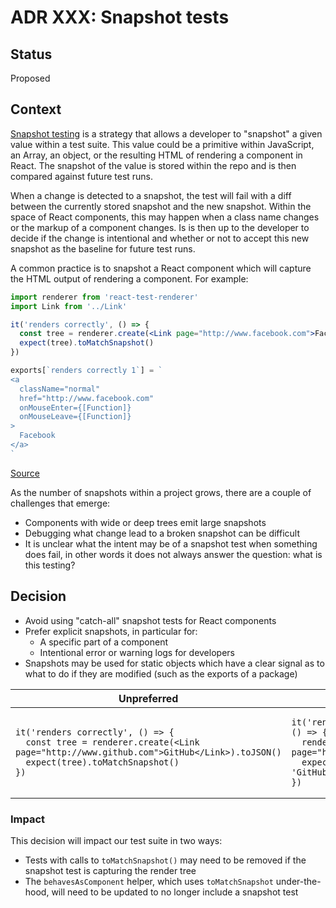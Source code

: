 # ADR XXX: Snapshot tests

## Status

Proposed

## Context

[Snapshot testing](https://jestjs.io/docs/snapshot-testing) is a strategy that allows a developer to "snapshot" a given value within a test suite. This value could be a primitive within JavaScript, an Array, an object, or the resulting HTML of rendering a component in React. The snapshot of the value is stored within the repo and is then compared against future test runs.

When a change is detected to a snapshot, the test will fail with a diff between the currently stored snapshot and the new snapshot. Within the space of React components, this may happen when a class name changes or the markup of a component changes. Is is then up to the developer to decide if the change is intentional and whether or not to accept this new snapshot as the baseline for future test runs.

A common practice is to snapshot a React component which will capture the HTML output of rendering a component. For example:

```jsx
import renderer from 'react-test-renderer'
import Link from '../Link'

it('renders correctly', () => {
  const tree = renderer.create(<Link page="http://www.facebook.com">Facebook</Link>).toJSON()
  expect(tree).toMatchSnapshot()
})
```

```js
exports[`renders correctly 1`] = `
<a
  className="normal"
  href="http://www.facebook.com"
  onMouseEnter={[Function]}
  onMouseLeave={[Function]}
>
  Facebook
</a>
`
```

[Source](https://jestjs.io/docs/snapshot-testing#snapshot-testing-with-jest)

As the number of snapshots within a project grows, there are a couple of challenges that emerge:

- Components with wide or deep trees emit large snapshots
- Debugging what change lead to a broken snapshot can be difficult
- It is unclear what the intent may be of a snapshot test when something does fail, in other words it does not always answer the question: what is this testing?

## Decision

- Avoid using "catch-all" snapshot tests for React components
- Prefer explicit snapshots, in particular for:
  - A specific part of a component
  - Intentional error or warning logs for developers
- Snapshots may be used for static objects which have a clear signal as to what to do if they are modified (such as the exports of a package)

<table>
<thead><tr><th>Unpreferred</th><th>Preferred</th></tr></thead>
<tbody>
<tr><td>

```tsx
it('renders correctly', () => {
  const tree = renderer.create(<Link page="http://www.github.com">GitHub</Link>).toJSON()
  expect(tree).toMatchSnapshot()
})
```

</td><td>

```tsx
it('renders an element with role="link"', () => {
  render(<Link page="http://www.github.com">GitHub</Link>)
  expect(screen.getByRole('link', {name: 'GitHub'})).toBeInTheDocument()
})
```

</td></tr>
</tbody></table>

### Impact

This decision will impact our test suite in two ways:

- Tests with calls to `toMatchSnapshot()` may need to be removed if the snapshot
  test is capturing the render tree
- The `behavesAsComponent` helper, which uses `toMatchSnapshot` under-the-hood,
  will need to be updated to no longer include a snapshot test

